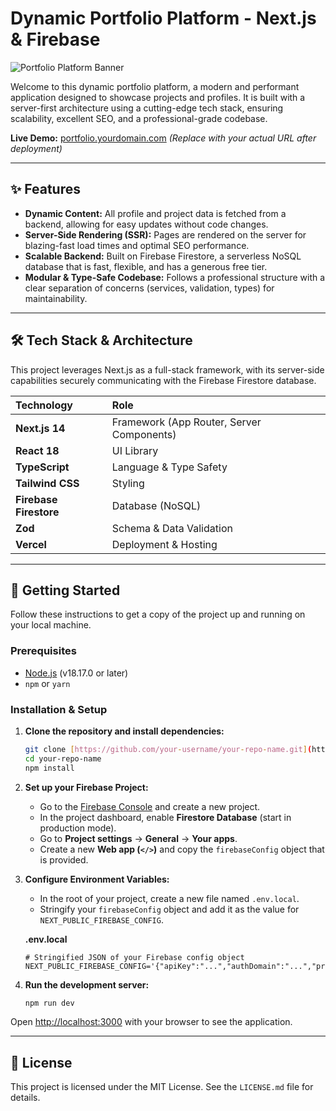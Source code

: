 # Dynamic Portfolio Platform - Next.js & Firebase

![Portfolio Platform Banner](https://placehold.co/1200x600/111827/7C3AED?text=Dynamic+Portfolio+Platform)

Welcome to this dynamic portfolio platform, a modern and performant application designed to showcase projects and profiles. It is built with a server-first architecture using a cutting-edge tech stack, ensuring scalability, excellent SEO, and a professional-grade codebase.

**Live Demo:** [portfolio.yourdomain.com](https://yourdomain.com) _(Replace with your actual URL after deployment)_

---

## ✨ Features

- **Dynamic Content:** All profile and project data is fetched from a backend, allowing for easy updates without code changes.
- **Server-Side Rendering (SSR):** Pages are rendered on the server for blazing-fast load times and optimal SEO performance.
- **Scalable Backend:** Built on Firebase Firestore, a serverless NoSQL database that is fast, flexible, and has a generous free tier.
- **Modular & Type-Safe Codebase:** Follows a professional structure with a clear separation of concerns (services, validation, types) for maintainability.

---

## 🛠️ Tech Stack & Architecture

This project leverages Next.js as a full-stack framework, with its server-side capabilities securely communicating with the Firebase Firestore database.

| Technology             | Role                                      |
| :--------------------- | :---------------------------------------- |
| **Next.js 14**         | Framework (App Router, Server Components) |
| **React 18**           | UI Library                                |
| **TypeScript**         | Language & Type Safety                    |
| **Tailwind CSS**       | Styling                                   |
| **Firebase Firestore** | Database (NoSQL)                          |
| **Zod**                | Schema & Data Validation                  |
| **Vercel**             | Deployment & Hosting                      |

---

## 🚀 Getting Started

Follow these instructions to get a copy of the project up and running on your local machine.

### Prerequisites

- [Node.js](https://nodejs.org/) (v18.17.0 or later)
- `npm` or `yarn`

### Installation & Setup

1.  **Clone the repository and install dependencies:**

    ```bash
    git clone [https://github.com/your-username/your-repo-name.git](https://github.com/your-username/your-repo-name.git)
    cd your-repo-name
    npm install
    ```

2.  **Set up your Firebase Project:**
    - Go to the [Firebase Console](https://console.firebase.google.com/) and create a new project.
    - In the project dashboard, enable **Firestore Database** (start in production mode).
    - Go to **Project settings** -> **General** -> **Your apps**.
    - Create a new **Web app (`</>`)** and copy the `firebaseConfig` object that is provided.

3.  **Configure Environment Variables:**
    - In the root of your project, create a new file named `.env.local`.
    - Stringify your `firebaseConfig` object and add it as the value for `NEXT_PUBLIC_FIREBASE_CONFIG`.

    **.env.local**

    ```
    # Stringified JSON of your Firebase config object
    NEXT_PUBLIC_FIREBASE_CONFIG='{"apiKey":"...","authDomain":"...","projectId":"...","storageBucket":"...","messagingSenderId":"...","appId":"..."}'
    ```

4.  **Run the development server:**
    ```bash
    npm run dev
    ```

Open [http://localhost:3000](http://localhost:3000) with your browser to see the application.

---

## 📜 License

This project is licensed under the MIT License. See the `LICENSE.md` file for details.
